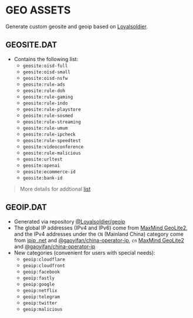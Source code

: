 # GEO ASSETS

Generate custom geosite and geoip based on [Loyalsoldier](https://github.com/Loyalsoldier/v2ray-rules-dat).

## GEOSITE.DAT

- Contains the following list:
  - `geosite:oisd-full`
  - `geosite:oisd-small`
  - `geosite:oisd-nsfw`
  - `geosite:rule-ads`
  - `geosite:rule-doh`
  - `geosite:rule-gaming`
  - `geosite:rule-indo`
  - `geosite:rule-playstore`
  - `geosite:rule-sosmed`
  - `geosite:rule-streaming`
  - `geosite:rule-umum`
  - `geosite:rule-ipcheck`
  - `geosite:rule-speedtest`
  - `geosite:videoconference`
  - `geosite:rule-malicious`
  - `geosite:urltest`
  - `geosite:openai`
  - `geosite:ecommerce-id`
  - `geosite:bank-id`

> More details for addtional [list](https://github.com/rfxcll/v2ray-rules-dat/blob/master/.github/workflows/run.yml#L26)


## GEOIP.DAT

- Generated via repository [@Loyalsoldier/geoip](https://github.com/Loyalsoldier/geoip)
- The global IP addresses (IPv4 and IPv6) come from [MaxMind GeoLite2](https://dev.maxmind.com/geoip/geoip2/geolite2/), and the IPv4 addresses under the `CN` (Mainland China) category come from [ipip .net](https://github.com/17mon/china_ip_list) and [@gaoyifan/china-operator-ip](https://github.com/gaoyifan/china-operator-ip), `cn` [MaxMind GeoLite2](https://dev.maxmind.com/geoip/geoip2/geolite2/) and [@gaoyifan/china-operator-ip](https://github.com/gaoyifan/china-operator-ip)
- New categories (convenient for users with special needs):
  - `geoip:cloudflare`
  - `geoip:cloudfront`
  - `geoip:facebook`
  - `geoip:fastly`
  - `geoip:google`
  - `geoip:netflix`
  - `geoip:telegram`
  - `geoip:twitter`
  - `geoip:malicious`
